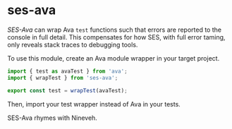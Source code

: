 # ses-ava

*SES-Ava* can wrap Ava `test` functions such that errors are reported to the
console in full detail.
This compensates for how SES, with full error taming, only reveals stack traces
to debugging tools.

To use this module, create an Ava module wrapper in your target project.

```js
import { test as avaTest } from 'ava';
import { wrapTest } from 'ses-ava';

export const test = wrapTest(avaTest);
```

Then, import your test wrapper instead of Ava in your tests.

SES-Ava rhymes with Nineveh.
